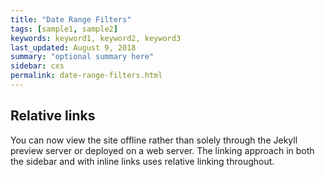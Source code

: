 ```yaml
---
title: "Date Range Filters"
tags: [sample1, sample2]
keywords: keyword1, keyword2, keyword3
last_updated: August 9, 2018
summary: "optional summary here"
sidebar: cxs
permalink: date-range-filters.html
---
```

## Relative links

You can now view the site offline rather than solely through the Jekyll preview server or deployed on a web server. The linking approach in both the sidebar and with inline links uses relative linking throughout.